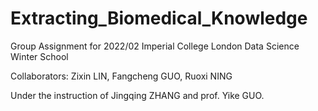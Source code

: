 # Extracting_Biomedical_Knowledge

Group Assignment for 2022/02 Imperial College London Data Science Winter School


Collaborators:
          Zixin LIN,
          Fangcheng GUO,
          Ruoxi NING
          
          
Under the instruction of Jingqing ZHANG and prof. Yike GUO.
